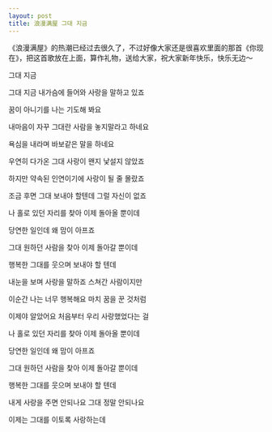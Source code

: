 ```yaml
---
layout: post
title: 浪漫满屋 그대 지금
---
```


《浪漫满屋》的热潮已经过去很久了，不过好像大家还是很喜欢里面的那首《你现在》，把这首歌放在上面，算作礼物，送给大家，祝大家新年快乐，快乐无边～

그대 지금

그대 지금 내가슴에 들어와 사랑을 말하고 있죠

꿈이 아니기를 나는 기도해 봐요

내마음이 자꾸 그대란 사람을 놓지말라고 하네요

욕심을 내라며 바보같은 말을 하네요

우연히 다가온 그대 사랑이 왠지 낯설지 않았죠

하지만 약속된 인연이기에 사랑이 될 줄 몰랐죠

조금 후면 그대 보내야 할텐데 그럴 자신이 없죠

나 홀로 있던 자리를 찾아 이제 돌아올 뿐이데

당연한 일인데 왜 맘이 아프죠

그대 원하던 사람을 찾아 이제 돌아갈 뿐이데

행복한 그대를 웃으며 보내야 할 텐데

내눈을 보며 사랑을 말하죠 스쳐간 사람이지만

이순간 나는 너무 행복해요 마치 꿈을 꾼 것처럼

이제야 알았어요 처음부터 우리 사랑했었다는 걸

나 홀로 있던 자리를 찾아 이제 돌아올 뿐이데

당연한 일인데 왜 맘이 아프죠

그대 원하던 사람을 찾아 이제 돌아갈 뿐이데

행복한 그대를 웃으며 보내야 할 텐데

내게 사랑을 주면 안되나요 그대 정말 안되나요

이제는 그대를 이토록 사랑하는데
